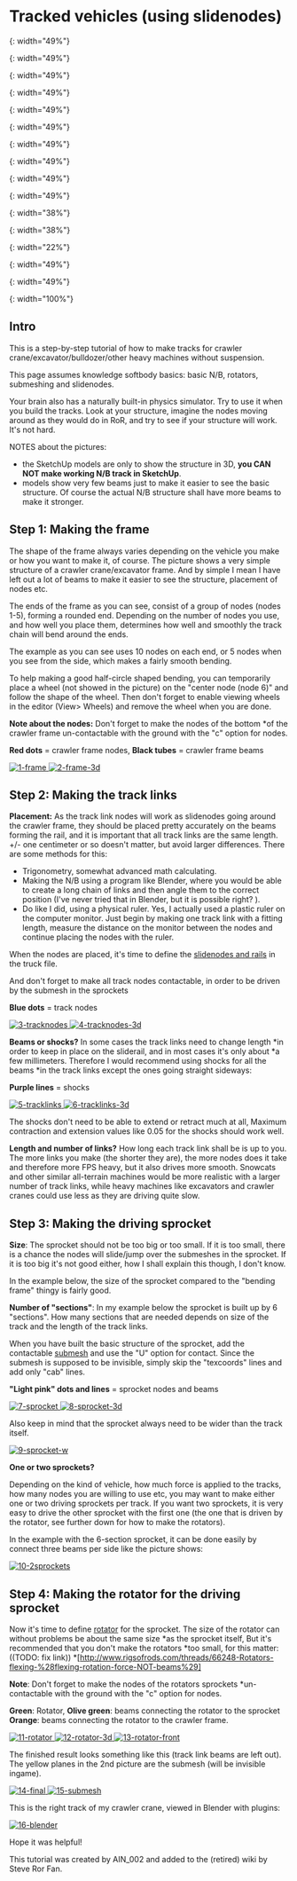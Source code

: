 # Tracked vehicles (using slidenodes)



[1-frame]:          /images/caterpillar-slidenodes-01-frame.png
{: width="49%"}

[2-frame-3d]:       /images/caterpillar-slidenodes-02-frame-3d.png
{: width="49%"}

[3-tracknodes]:     /images/caterpillar-slidenodes-03-track-nodes.png
{: width="49%"}

[4-tracknodes-3d]:  /images/caterpillar-slidenodes-04-track-nodes-3d.png
{: width="49%"}

[5-tracklinks]:     /images/caterpillar-slidenodes-05-track-links.png
{: width="49%"}

[6-tracklinks-3d]:  /images/caterpillar-slidenodes-06-track-links-3d.png
{: width="49%"}

[7-sprocket]:       /images/caterpillar-slidenodes-07-sprocket.png
{: width="49%"}

[8-sprocket-3d]:    /images/caterpillar-slidenodes-08-sprocket-3d.png
{: width="49%"}

[9-sprocket-w]:     /images/caterpillar-slidenodes-09-sprocket-3d-width.png
{: width="49%"}

[10-2sprockets]:    /images/caterpillar-slidenodes-10-double-sprocket-3d.png
{: width="49%"}

[11-rotator]:       /images/caterpillar-slidenodes-11-rotator.png
{: width="38%"}

[12-rotator-3d]:    /images/caterpillar-slidenodes-12-rotator-3d.png
{: width="38%"}

[13-rotator-front]: /images/caterpillar-slidenodes-13-rotator-3d-front.png
{: width="22%"}

[14-final]:         /images/caterpillar-slidenodes-14-final.png
{: width="49%"}

[15-submesh]:       /images/caterpillar-slidenodes-15-final-submesh.png
{: width="49%"}

[16-blender]:       /images/caterpillar-slidenodes-16-blender.png
{: width="100%"}

## Intro

This is a step-by-step tutorial of how to make tracks for crawler crane/excavator/bulldozer/other heavy machines without suspension.

This page assumes knowledge softbody basics: basic N/B, rotators, submeshing and slidenodes.

Your brain also has a naturally built-in physics simulator. Try to use it when you build the tracks.
Look at your structure, imagine the nodes moving around as they would do in RoR,
and try to see if your structure will work. It's not hard.


NOTES about the pictures:

* the SketchUp models are only to show the structure in 3D, **you CAN NOT make working N/B track in SketchUp**.
* models show very few beams just to make it easier to see the basic structure.
  Of course the actual N/B structure shall have more beams to make it stronger.

## Step 1: Making the frame

The shape of the frame always varies depending on the vehicle you make or
how you want to make it, of course. The picture shows a very simple structure
of a crawler crane/excavator frame. And by simple I mean I have left out
a lot of beams to make it easier to see the structure, placement of nodes etc.

The ends of the frame as you can see, consist of a group of nodes (nodes 1-5),
forming a rounded end. Depending on the number of nodes you use, and how well
you place them, determines how well and smoothly the track chain will bend around the ends.

The example as you can see uses 10 nodes on each end,
or 5 nodes when you see from the side, which makes a fairly smooth bending.

To help making a good half-circle shaped bending, you can temporarily place a wheel
(not showed in the picture) on the "center node (node 6)" and follow the shape
of the wheel. Then don't forget to enable viewing wheels in the
editor (View> Wheels) and remove the wheel when you are done.

**Note about the nodes:** Don't forget to make the nodes of the bottom
*of the crawler frame un-contactable with the ground with the "c" option for nodes.

**Red dots** = crawler frame nodes, **Black tubes** = crawler frame beams

[ ![1-frame]    ](/images/caterpillar-slidenodes-01-frame.png)
[ ![2-frame-3d] ](/images/caterpillar-slidenodes-02-frame-3d.png)

## Step 2: Making the track links

**Placement:** As the track link nodes will work as slidenodes going around
the crawler frame, they should be placed pretty accurately on the beams forming the rail,
and it is important that all track links are the same length. +/- one centimeter or so
doesn't matter, but avoid larger differences. There are some methods for this:

* Trigonometry, somewhat advanced math calculating.
* Making the N/B using a program like Blender, where you would be able to create
  a long chain of links and then angle them to the correct position
  (I've never tried that in Blender, but it is possible right? ).
* Do like I did, using a physical ruler. Yes, I actually used a plastic ruler
  on the computer monitor. Just begin by making one track link with a fitting
  length, measure the distance on the monitor between the nodes and continue
  placing the nodes with the ruler.

When the nodes are placed, it's time to define the
[slidenodes and rails](/technical/fileformat-truck#slide-nodes)
in the truck file.

And don't forget to make all track nodes contactable, in order to be driven by the submesh in the sprockets

**Blue dots** = track nodes

[ ![3-tracknodes]    ](/images/caterpillar-slidenodes-03-track-nodes.png)
[ ![4-tracknodes-3d] ](/images/caterpillar-slidenodes-04-track-nodes-3d.png)

**Beams or shocks?** In some cases the track links need to change length
*in order to keep in place on the sliderail, and in most cases it's only about
*a few millimeters. Therefore I would recommend using shocks for all the beams
*in the track links except the ones going straight sideways:

**Purple lines** = shocks

[ ![5-tracklinks]    ](/images/caterpillar-slidenodes-05-track-links.png)
[ ![6-tracklinks-3d] ](/images/caterpillar-slidenodes-06-track-links-3d.png)

The shocks don't need to be able to extend or retract much at all,
Maximum contraction and extension values like 0.05 for the shocks should work well.

**Length and number of links?** How long each track link shall be is up to you.
The more links you make (the shorter they are), the more nodes does it take
and therefore more FPS heavy, but it also drives more smooth.
Snowcats and other similar all-terrain machines would be more realistic
with a larger number of track links, while heavy machines like excavators
and crawler cranes could use less as they are driving quite slow.

## Step 3: Making the driving sprocket

**Size**: The sprocket should not be too big or too small. If it is too small,
there is a chance the nodes will slide/jump over the submeshes in the sprocket.
If it is too big it's not good either, how I shall explain this though, I don't know.

In the example below, the size of the sprocket compared to the "bending frame" thingy is fairly good.

**Number of "sections"**: In my example below the sprocket is built up by 6 "sections".
How many sections that are needed depends on size of the track and the length of the track links.

When you have built the basic structure of the sprocket, add the contactable
[submesh](/technical/fileformat-truck#submesh) and use the "U" option for contact.
Since the submesh is supposed to be invisible, simply skip the "texcoords" lines
and add only "cab" lines.

**"Light pink" dots and lines** = sprocket nodes and beams

[ ![7-sprocket]    ](/images/caterpillar-slidenodes-07-sprocket.png)
[ ![8-sprocket-3d] ](/images/caterpillar-slidenodes-08-sprocket-3d.png)

Also keep in mind that the sprocket always need to be wider than the track itself.

[ ![9-sprocket-w]  ](/images/caterpillar-slidenodes-09-sprocket-3d-width.png)

**One or two sprockets?**

Depending on the kind of vehicle, how much force is applied to the tracks,
how many nodes you are willing to use etc, you may want to make either one or two
driving sprockets per track. If you want two sprockets, it is very easy to drive
the other sprocket with the first one (the one that is driven by the rotator,
see further down for how to make the rotators).

In the example with the 6-section sprocket, it can be done easily by
connect three beams per side like the picture shows:

[ ![10-2sprockets] ](/images/caterpillar-slidenodes-10-double-sprocket-3d.png)

## Step 4: Making the rotator for the driving sprocket

Now it's time to define [rotator](/technical/fileformat-truck#rotators) for the sprocket.
The size of the rotator can without problems be about the same size
*as the sprocket itself, But it's recommended that you don't make the rotators
*too small, for this matter: ((TODO: fix link))
*[http://www.rigsofrods.com/threads/66248-Rotators-flexing-%28flexing-rotation-force-NOT-beams%29]

**Note**: Don't forget to make the nodes of the rotators sprockets
*un-contactable with the ground with the "c" option for nodes.

**Green**: Rotator, **Olive green**: beams connecting the rotator to the sprocket
**Orange**: beams connecting the rotator to the crawler frame.

[ ![11-rotator]       ](/images/caterpillar-slidenodes-11-rotator.png)
[ ![12-rotator-3d]    ](/images/caterpillar-slidenodes-12-rotator-3d.png)
[ ![13-rotator-front] ](/images/caterpillar-slidenodes-13-rotator-3d-front.png)

The finished result looks something like this (track link beams are left out).
The yellow planes in the 2nd picture are the submesh (will be invisible ingame).

[ ![14-final]   ](/images/caterpillar-slidenodes-14-final.png)
[ ![15-submesh] ](/images/caterpillar-slidenodes-15-final-submesh.png)

This is the right track of my crawler crane, viewed in Blender with plugins:

[ ![16-blender] ](/images/caterpillar-slidenodes-16-blender.png)

Hope it was helpful!

This tutorial was created by AIN_002 and added to the (retired) wiki by Steve Ror Fan.
